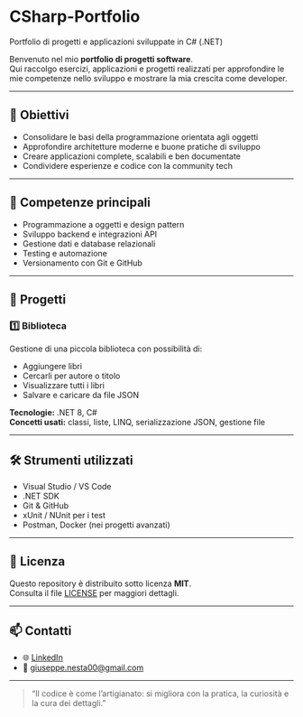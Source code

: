 # CSharp-Portfolio
Portfolio di progetti e applicazioni sviluppate in C# (.NET)

Benvenuto nel mio **portfolio di progetti software**.  
Qui raccolgo esercizi, applicazioni e progetti realizzati per approfondire le mie competenze nello sviluppo e mostrare la mia crescita come developer.

---

## 🚀 Obiettivi
- Consolidare le basi della programmazione orientata agli oggetti  
- Approfondire architetture moderne e buone pratiche di sviluppo  
- Creare applicazioni complete, scalabili e ben documentate  
- Condividere esperienze e codice con la community tech

---

## 🧠 Competenze principali
- Programmazione a oggetti e design pattern  
- Sviluppo backend e integrazioni API  
- Gestione dati e database relazionali  
- Testing e automazione  
- Versionamento con Git e GitHub  

---

## 📂 Progetti

### 1️⃣ Biblioteca
Gestione di una piccola biblioteca con possibilità di:
- Aggiungere libri
- Cercarli per autore o titolo
- Visualizzare tutti i libri
- Salvare e caricare da file JSON

**Tecnologie:** .NET 8, C#  
**Concetti usati:** classi, liste, LINQ, serializzazione JSON, gestione file

---

## 🛠️ Strumenti utilizzati
- Visual Studio / VS Code  
- .NET SDK  
- Git & GitHub  
- xUnit / NUnit per i test  
- Postman, Docker (nei progetti avanzati)

---

## 📜 Licenza
Questo repository è distribuito sotto licenza **MIT**.  
Consulta il file [LICENSE](./LICENSE) per maggiori dettagli.

---

## 📫 Contatti
- 🌐 [LinkedIn](https://www.linkedin.com/in/giuseppe-nesta/)
- 📧 giuseppe.nesta00@gmail.com

---

> “Il codice è come l’artigianato: si migliora con la pratica, la curiosità e la cura dei dettagli.”


